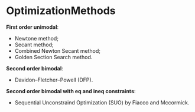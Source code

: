 # OptimizationMethods
**First order unimodal**:
- Newtone method;
- Secant method;
- Combined Newton Secant method;
- Golden Section Search method.

**Second order bimodal**:
- Davidon–Fletcher–Powell (DFP).

**Second order bimodal with eq and ineq constraints**:
- Sequential Unconstraind Optimization (SUO) by Fiacco and Mccormick.
